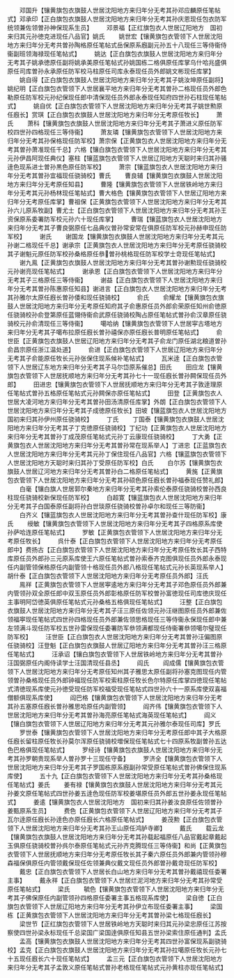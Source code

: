 <!-- { "loadSidebar": true } -->
　　邓国升【镶黄旗包衣旗鼓人世居沈阳地方来归年分无考其孙邓应麟原任笔帖式】邓承印【正白旗包衣旗鼓人世居沈阳地方来归年分无考其孙庆恩现任包衣防军统领兼佐领曽孙神保现系生员】
　　邓景福【正红旗包衣人世居辽阳地方　国初来归其元孙徳克进现任八品官】姚氏
　　姚世宏【镶黄旗包衣管领下人世居沈阳地方来归年分无考共曽孙陶格原任笔帖式岳保原系廐副元孙五十八现任三等侍衞侍衞副班领海禄现任笔帖式】
　　姚达【正白旗包衣旗鼓人世居沈阳地方来归年分无考其子姚承徳原任副将姚承美原任笔帖式孙姚国栋二格俱原任库掌乌什哈兆盛俱原任司库曽孙永承原任防军校马柱原任司库永泰现任员外郎姚文彬现任库掌】
　　姚自得【正白旗包衣旗鼓人世居沈阳地方来归年分无考其子姚汝坤原任副将】姚纪明【正白旗包衣管领下人世居襄平地方来归年分无考其曽孙二格现任员外郎色勒原任防军校元孙纪保现任郎中清保现任员外郎永泰现任知府四世孙石柱现任笔帖式】
　　姚自优【正白旗包衣管领下人世居沈阳地方来归年分无考其子姚世勲原任廐长】赏琪【正白旗包衣旗鼓人世居沈阳地方来归年分无考原任牧长】
　　萧氏
　　萧科【镶黄旗包衣旗鼓人世居沈阳地方来归年分无考其子萧进义原任防军校四世孙四格现任三等侍衞】
　　萧友璘【镶黄旗包衣管领下人世居沈阳地方来归年分无考其孙保格现任防军校】萧宗保【正黄旗包衣人世居沈阳地方来归年分无考其曽孙萧准现任千总】六格【镶白旗包衣管领下人世居沈阳地方来归年分无考其元孙伊昌阿现任典仪】塞柱【镶蓝旗包衣管领下人世居辽阳地方天聪时来归其孙骚逹色现系进士曽孙黒色原任防军校】
　　萧宗【镶蓝旗包衣人世居沈阳地方来归年分无考其曽孙宜福现任骁骑校】曹氏
　　曹良辅【镶黄旗包衣旗鼓人世居沈阳地方来归年分无考原任知县】
　　曹隆【镶黄旗包衣管领下人世居铁岭地方来归年分无考其元孙杨林现任笔帖式】曹大格色【镶黄旗包衣管领下人世居辽阳地方来归年分无考原任库掌】曹祖保【正黄旗包衣管领下人世居沈阳地方来归年分无考其孙六儿原系牧副】曹尤士【正白旗包衣管领下人世居沈阳地方来归年分无考其孙王资保原系委署防军校元孙六十现任库掌】
　　曹瑞【镶蓝旗包衣人世居沈阳地方来归年分无考其子曹良弼原任七品典仪曽孙常安常在俱原任防军校元孙赫申现任防军校】
　　谢氏
　　谢国龙【镶黄旗包衣旗鼓人世居沈阳地方来归年分无考其元孙谢二格现任千总】谢承宗【正黄旗包衣人世居沈阳地方来归年分无考原任骁骑校其子谢魁元原任防军校孙桑格原任叅曽孙桃格现任防军校学士竒现任笔帖式】
　　谢九鳯【正黄旗包衣旗鼓人世居沈阳地方来归年分无考其曽孙谢勲现任骁骑校元孙谢亮现任笔帖式】
　　谢承恩【正白旗包衣管领下人世居沈阳地方来归年分无考其子三格原任三等侍衞】
　　谢益【正白旗包衣管领下人世居沈阳地方来归年分无考其曽孙陈惠原任知县】谢进言【正白旗包衣人世居沈阳地方来归年分无考其孙雅尔太原任廐长曽孙倭和现任骁骑校】
　　俞氏
　　俞耀龙【镶黄旗包衣旗鼓人世居沈阳地方来归年分无考原任知府其子俞惠原任员外郎俞荣原任知州俞徳原任骁骑校孙俞登第原任蓝翎侍衞俞武原任骁骑校陶占原任笔帖式曽孙俞汉章原任骁骑校元孙俞清现任三等侍衞】
　　噶哈纳【镶黄旗包衣管领下人世居寜古塔地方来归年分无考其子噶布拉原任廐长曽孙禧保亦原任廐长普明原任笔帖式】
　　俞世臣【正黄旗包衣旗鼓人世居辽阳地方来归年分无考其子俞龙门原任湖北粮道曽孙俞昌宗原任浙江温处道】
　　俞进【正白旗包衣管领下人世居辽阳地方来归年分无考其子俞能原任牧长元孙张保住现系候补笔帖式】
　　瓦米逹【正白旗包衣管领下人世居辽东地方来归年分无考其子马尔岱原系催总】田氏
　　田应龙【镶黄旗包衣管领下人世居抚顺地方来归年分无考其孙七十一现任廐长曽孙闗保现任员外郎】
　　田进忠【镶黄旗包衣管领下人世居抚顺地方来归年分无考其子敦逹理原任笔帖式曽孙五格原任笔帖式元孙闗保亦原任笔帖式】
　　田登【正黄旗包衣人世居大凌河地方来归年分无考其曽孙田汤清原任库掌】外朗【正白旗包衣管领下人世居沈阳地方来归年分无考其子成徳原任牧长】田坡【镶蓝旗包衣人世居沈阳地方国初来归其孙伊州原任骁骑校】
　　丁氏
　　丁国泰【镶黄旗包衣旗鼓人世居沈阳地方来归年分无考其子丁克徳原任骁骑校】丁纪功【正黄旗包衣人世居沈阳地方来归年分无考其曽孙丁成茂原任笔帖式元孙丁云康现任骁骑校】
　　丁大勇【正黄旗包衣人世居沈阳地方来归年分无考其曽孙常在现系举人】丁进忠【正蓝旗包衣人世居沈阳地方来归年分无考其元孙丁保住现任八品官】六格【镶蓝旗包衣管领下人世居沈阳地方天聪时来归其孙丁受原任防军校】白氏
　　白尔苏【镶黄旗包衣旗鼓人世居辽河地方来归年分无考其曽孙白二格原任笔帖式】
　　黄旄【正黄旗包衣管领下人世居沈阳地方来归年分无考其孙硕色原任廐长曽孙福泰现任赞礼郎】
　　白毫【镶白旗人世居郭尔秦地方来归年分无考其孙索伦泰原任骁骑校曽孙西良柱现任骁骑校新保现任防军校】
　　白超寛【镶蓝旗包衣人世居沈阳地方来归年分无考其子白国泰原任副将孙白世琰原任骁骑校曽孙卓尔和现任三等防衞】
　　白齐义【镶蓝旗包衣人世居沈阳地方来归年分无考其曽孙查什现任防军校】康氏
　　绶敏【镶黄旗包衣管领下人世居沈阳地方来归年分无考其子四格原系库使孙萨哈连原任笔帖式】
　　罗敏【正黄旗包衣管领下人世居沈阳地方来归年分无考原任牧长】
　　呉什泰【正白旗包衣管领下人世居沈阳地方来归年分无考原任郎中】费扬古【正白旗包衣管领下人世居沈阳地方来归年分无考原任牧长其子西特库原任员外郎孙三元原系库使王六原任笔帖式曽孙索泰齐克图俱现任员外郎永泰现任内副管领保格原任内副管领十格现任员外郎八格现任笔帖式元孙长英现系举人】胡什泰【正白旗包衣管领下人世居沈阳地方来归年分无考原任员外郎】汪氏
　　鳯祥【正黄旗包衣管领下人世居寕逺地方来归年分无考其子邓色原任员外郎兼内管领孙双全原任郎中双玉原任员外郎彰格原任防军校曽孙富徳现任司库徳庆现任主事明阿岱徳英俱原任笔帖式元孙桑格五格俱现任笔帖式】
　　汪整【正白旗包衣旗鼓人世居沈阳地方来归年分无考其子汪三原任佐领元孙汪继图原任员外郎兼佐领福寕现任笔帖式四世孙四格现任员外郎兼佐领思格现任三等侍衞永保现任郎中兼左领满斗现任防军校五世孙雷保现任委署防军叅领满都现任侍衞署叅领噶尔璧现任防军校】
　　汪世臣【正白旗包衣人世居沈阳地方来归年分无考其曽孙汪偏图原任骁骑校】汪登魁【正白旗包衣旗鼓人世居辽阳地方来归年分无考其曽孙汪三格原任笔帖式】
　　汪承诏【镶白旗包衣管领下人世居铁岭地方来归年分无考其曽孙汪国弼原任内阁侍读学士汪国清现任县丞】
　　阎氏
　　阎成儒【镶黄旗包衣管领下人世居沈阳地方来归年分无考原任知州其子雅思太原任副将孙塞克图现任内管领曽孙桑格现任员外郎钟福现任防军校索柱原任牧长色尔特原任库掌四徳现任笔帖式清徳现系库使元孙徳受现任防军校福受现任笔帖式四世孙六十一原系库使双喜福僧额俱现系库使】
　　阎巴格【镶黄旗包衣管领下人世居沈阳地方来归年分无考其孙五塞原任廐长曽孙雅思哈原任内副管领】
　　阎齐伟【镶黄旗包衣管领下人世居沈阳地方来归年分无考其曽孙海亮原任笔帖式海英现任笔帖式】
　　阎义【镶白旗包衣管领下人世居辽阳地方来归年分无考其元孙雅尔泰现任司库】罗氏
　　罗世泰【镶黄旗包衣管领下人世居沈阳地方来归年分无考原任郎中其子大格原任廐长留柱原任牧长孙莫尔浑原任骁骑校増保现任笔帖式七十四原系牧副曽孙五达色巴格俱现任笔帖式】
　　罗经诗【镶黄旗包衣旗鼓人世居沈阳地方来归年分无考其孙罗朝贵现系举人曽孙罗十三现任守备】
　　罗济全【镶黄旗包衣管领下人世居沈阳地方来归年分无考其子罗国栋原系廐副孙常受原任笔帖式曽孙佛保住现系库使】
　　五十九【正白旗包衣管领下人世居沈阳地方来归年分无考其孙桑格现任笔帖式】姜氏
　　姜有禄【镶黄旗包衣旗鼓人世居沈阳地方来归年分无考其元孙姜文原任笔帖式四世孙姜五逹色现任防军校姜堪原任员外郎五世孙姜永现任笔帖式】
　　姜逺【镶黄旗包衣人世居沈阳地方　国初来归其孙姜汝良原任佐领曽孙姜甄原系生员】
　　费色【正黄旗包衣管领下人世居辽阳地方来归年分无考其子瓦尔逹原任廐长孙逹色亦原任廐长六格原任笔帖式】
　　姜茂勲【正白旗包衣管领下人世居沈阳地方来归年分无考其孙王山原任鸿胪寺卿】
　　戴氏
　　载云龙【镶黄旗包衣旗鼓人世居沈阳地方来归年分无考其孙载起福原任八品官戴起章戴起玉俱原任骁骑校曽孙呉尔泰原任笔帖式元孙齐克腾现任三等侍衞】和尚【正黄旗包衣管领下人世居抚顺地方来归年分无考原任牧长其子秦六原任员外郎兼内管领孙穆森福保俱原任内管领戴保现任佐领兼典仪戴文现任员外郎曽孙戴竒现任防军校】
　　戴忠【正白旗包衣管领下人世居长白山地方来归年分无考其曽孙戴禧现任委署主事】
　　戴永祥【正白旗包衣管领下人世居烂泥河地方来归年分无考其孙常受原任笔帖式】
　　梁氏
　　毓色【镶黄旗包衣管领下人世居沈阳地方来归年分无考其子佛保原任内副管领孙四格原任委署主事五格现系库使】
　　梁自徳【正白旗包衣管领下人世居辽阳地方来归年分无考其孙伊立布现任委署主事】
　　梁国栋【正黄旗包衣管领下人世居沈阳地方来归年分无考其曽孙梁七格现任廐长】
　　梁世节【正红旗包衣管领下人世居铁岭地方天聪时来归其元孙梁忠原任江苏按察使四世孙梁永标现任千总梁国广梁国逹俱原任知县五世孙梁索住原任通判】孟氏
　　孟高【镶黄旗包衣旗鼓人世居沈阳地方来归年分无考其四世孙富保现系副骁骑校】孟克【正白旗包衣旗鼓人世居沈阳地方来归年分无考其孙拉噶原任牧长元孙七十五现任廐长六十现任笔帖式】
　　孟三元【正白旗包衣管领下人世居沈阳地方来归年分无考其子孟敦义原任笔帖式曽孙老格现任笔帖式元孙黄柱亦现任笔帖式】
